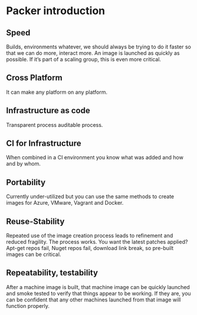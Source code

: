 # Packer introduction

## Speed

Builds, environments whatever, we should always be trying to do it faster so that we can do more, interact more. An image is launched as quickly as possible. If it’s part of a scaling group, this is even more critical.

## Cross Platform

It can make any platform on any platform.

## Infrastructure as code

Transparent process auditable process.

## CI for Infrastructure

When combined in a CI environment you know what was added and how and by whom.

## Portability

Currently under-utilized but you can use the same methods to create images for Azure, VMware, Vagrant and Docker.

## Reuse-Stability

Repeated use of the image creation process leads to refinement and reduced fragility. The process works. You want the latest patches applied? Apt-get repos fail, Nuget repos fail, download link break, so pre-built images can be critical.

## Repeatability, testability

After a machine image is built, that machine image can be quickly launched and smoke tested to verify that things appear to be working. If they are, you can be confident that any other machines launched from that image will function properly.
